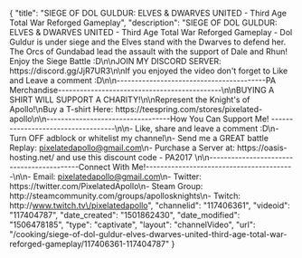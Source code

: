 {
    "title": "SIEGE OF DOL GULDUR: ELVES & DWARVES  UNITED - Third Age Total War Reforged Gameplay",
    "description": "SIEGE OF DOL GULDUR: ELVES & DWARVES  UNITED - Third Age Total War Reforged Gameplay - Dol Guldur is under siege and the Elves stand with the Dwarves to defend her. The Orcs of Gundabad lead the assault with the support of Dale and Rhun! Enjoy the Siege Battle :D\n\nJOIN MY DISCORD SERVER: https:\/\/discord.gg\/JjR7UR3\n\nIf you enjoyed the video don't forget to Like and Leave a comment :D\n\n-----------------------------------------PA Merchandise---------------------------------------------\n\nBUYING A SHIRT WILL SUPPORT A CHARITY!\n\nRepresent the Knight's of Apollo!\nBuy a T-shirt Here: https:\/\/teespring.com\/stores\/pixelated-apollo\n\n----------------------------------How You Can Support Me! -----------------------------------\n\n- Like, share and leave a comment :D\n- Turn OFF adblock or whitelist my channel\n- Send me a GREAT battle Replay: pixelatedapollo@gmail.com\n- Purchase a Server at: https:\/\/oasis-hosting.net\/ and use this discount code - PA2017 \n\n------------------------------------------Connect With Me!-----------------------------------------\n\n- Email: pixelatedapollo@gmail.com\n- Twitter: https:\/\/twitter.com\/PixelatedApollo\n- Steam Group:  http:\/\/steamcommunity.com\/groups\/apollosknights\n- Twitch: http:\/\/www.twitch.tv\/pixelatedapollo",
    "channelid": "117406361",
    "videoid": "117404787",
    "date_created": "1501862430",
    "date_modified": "1506478185",
    "type": "captivate",
    "layout": "channelVideo",
    "url": "\/cooking\/siege-of-dol-guldur-elves-dwarves-united-third-age-total-war-reforged-gameplay\/117406361-117404787"
}